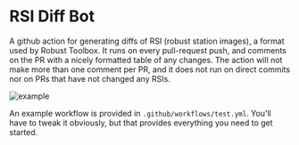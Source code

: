 # RSI Diff Bot

A github action for generating diffs of RSI (robust station images), a format used by Robust Toolbox. It runs on every pull-request push, and comments on the PR
with a nicely formatted table of any changes. The action will not make more than one comment per PR, and it does not run on direct commits nor on PRs that have not
changed any RSIs.

![example](https://i.imgur.com/ZJcBaX2.png)

An example workflow is provided in `.github/workflows/test.yml`. You'll have to tweak it obviously, but that provides everything you need to get started.